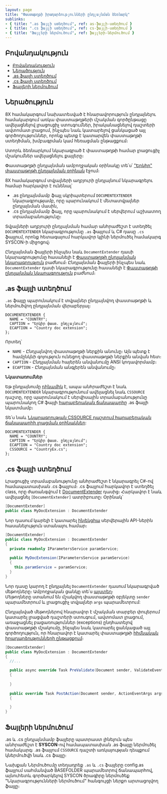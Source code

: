 ```yaml
---
layout: page
title: "Փաստաթղթի իրադարձությունների ընդլայնման ձեռնարկ" 
sublinks:
- { title: ".as ֆայլի ստեղծում", ref: as-ֆայլի-ստեղծում }
- { title: ".cs ֆայլի ստեղծում", ref: cs-ֆայլի-ստեղծում }
- { title: "Ֆայլերի ներմուծում", ref: ֆայլերի-ներմուծում }
---
```


## Բովանդակություն

- [Բովանդակություն](#բովանդակություն)
- [Ներածություն](#ներածություն)
- [.as ֆայլի ստեղծում](#as-ֆայլի-ստեղծում)
- [.cs ֆայլի ստեղծում](#cs-ֆայլի-ստեղծում)
- [Ֆայլերի ներմուծում](#ֆայլերի-ներմուծում)

## Ներածություն

8X համակարգում նախատեսված է հնարավորություն ընդլայնելու համակարգում առկա փաստաթղթերի մշակման գործընթացը ավելացնելով լրացուցիչ ստուգումներ, իրականացնելով դաշտերի ավտոմատ լրացում, ինչպես նաև կատարելով ցանկացած այլ գործողություններ, որոնք պետք է կատարվեն փաստաթղթի ստեղծման, խմբագրման կամ հեռացման ընթացքում։

Ստորև ձեռնարկում նկարագրած է փաստաթղթի համար լրացուցիչ մշակումներ ավելացնելու քայլերը։  

Փաստաթղթի ընդլայնման ամբողջական օրինակը տե՛ս՝ ["Երկիր" փաստաթղթի ընդլայնման օրինակ](../examples/document_extender_country.md) էջում։

8X համակարգում տվյալների աղբյուրի ընդլայնում նկարագրելու համար հարկավոր է ունենալ՝

* .as ընդլայնմամբ ֆայլ սկրիպտերում `DOCUMENTEXTENDER` նկարագրությամբ, որը պարունակում է մետատվյալներ ընդլայնման մասին,
* .cs ընդլայնմամբ ֆայլ, որը պարունակում է սերվերում աշխատող տրամաբանությունը։

Տվյալների աղբյուրի ընդլայնման համար անհրաժեշտ է ստեղծել `DOCUMENTEXTENDER` նկարագրությունը `.as` ֆայլում և C# դասը `.cs` ֆայլում, որոնք հետագայում հարկավոր կլինի ներմուծել համակարգ SYSCON-ի միջոցով։

Ընդլայնման ֆայլերի ինչպես նաև `DocumentExtender` դասի նկարագրությունը հասանելի է [Փաստաթղթի ընդլայնման նկարագրություն](document_extender.md) բաժնում։
Ընդլայնման ֆայլերի ինչպես նաև `DocumentExtender` դասի նկարագրությունը հասանելի է [Փաստաթղթի ընդլայնման նկարագրություն](document_extender.md) բաժնում։

## .as ֆայլի ստեղծում

`.as` ֆայլը պարունակում է տվյալներ ընդլայնվող փաստաթղթի և ներմուծվող ընդլայնման վերաբերյալ։ 

``` as4x
DOCUMENTEXTENDER {
  NAME = "COUNTRY";
  CAPTION = "Երկիր փաստ. ընդլայնում";
  ECAPTION = "Country doc extension";
};
```

Որտեղ՝
- `NAME` - Ընդլայնվող փաստաթղթի ներքին անունը։ Այն պետք է համընկնի գոյություն ունեցող փաստաթղթի ներքին անվան հետ։
- `CAPTION` - Ընդլայնման հայերեն անվանումը ANSI կոդավորմամբ։
- `ECAPTION` - Ընդլայնման անգլերեն անվանումը։

**Նկատառումներ**

Եթ ընդլայնումը [դինամիկ](../../Architecture/extension.md#ընդլայնումների-ավելացում-syscon-գործիքով-ներմուծման-միջոցով) է, ապա անհրաժեշտ է նաև `DOCUMENTEXTENDER` նկարագրությունում ավելացնել նաև `CSSOURCE` դաշտը, որը պարունակում է սերվիսային տրամաբանությունը պարունակող C# ֆայլի [հարաբերական ճանապարհը](https://phoenixnap.com/kb/absolute-path-vs-relative-path) .as ֆայլի նկատմամբ։

Տե՛ս նաև [Նկարագրության CSSOURCE դաշտում հարաբերական ճանապարհի լրացման օրինակներ](../../server_api/examples/relative_path_examples.md):

``` as4x
DOCUMENTEXTENDER {
  NAME = "COUNTRY";
  CAPTION = "Երկիր փաստ. ընդլայնում";
  ECAPTION = "Country doc extension";
  CSSOURCE = "CountryEx.cs";
};
```

## .cs ֆայլի ստեղծում

Լրացուցիչ տրամաբանությունը անհրաժեշտ է նկարագրել C#-ով համապատասխան .cs ֆայլում։
.cs ֆայլում հարկավոր է ստեղծել class, որը ժառանգվում է [DocumentExtender](document_extender.md#documentextender-դաս) դասից։
Հարկավոր է նաև ավելացնել `[DocumentExtender]` ատրիբուտը։ Օրինակ՝

```c#
[DocumentExtender]
public class MyDocExtension : DocumentExtender
```

Նոր դասում կարելի է կատարել [ինյեկցիա](../../Project/injection.md) սերվերային API-ներին հասանելություն ստանալու համար։

```c#
[DocumentExtender]
public class MyDocExtension : DocumentExtender
{
  private readonly IParametersService paramService;
    
  public MyDocExtension(IParametersService paramService)
  {
    this.paramService = paramService;
  }
}
```

Նոր դասը կարող է ընդլայնել `DocumentExtender` դասում նկարագրված մեթոդները։ 
Ամբողջական ցանկը տե՛ս [այստեղ](document_extender.md)։  
Մեթոդները ստանում են մշակվող փաստաթղթի օբյեկտը `sender` պարամետրում և լրացուցիչ տվյալներ `args` պարամետրում:

Ընդլայնված մեթոդներով հնարավոր է մշակման տարբեր փուլերում կատարել լրացված դաշտերի ստուգում, ավտոմատ լրացում, առաջացնել բացառություններ (exceptions) ընդհատելով փաստաթղթի մշակումը, ինչպես նաև կատարել ցանկացած այլ գործողություն, որ հնարավոր է կատարել փաստաթղթի [հիմնական իրադարձությունների ընթացքում](../../server_api/definitions/document.md)։ 

```c#
[DocumentExtender]
public class MyDocExtension : DocumentExtender
{
  //...

  public async override Task PreValidate(Document sender, ValidateEventArgs args)
  {
      
  }
  
  public override Task PostAction(Document sender, ActionEventArgs args)
  {

  }
}
```

## Ֆայլերի ներմուծում

.as և .cs ընդլայնմամբ ֆայլերը պատրաստ լինելուն պես անհրաժեշտ է **SYSCON**-ով համապատասխան .as ֆայլը ներմուծել համակարգ։
.as ֆայլում `CSSOURCE` դաշտի առկայության դեպքում կներմուծվի նաև .cs ֆայլը։

Նախքան Ներմուծումը տեղադրեք `.as` և `.cs` ֆայլերը config.as ֆայլում սահմանված BASEFOLDER պարամետրով ճանապարհով, այնուհետև գործարկելով SYSCON ծրագիրը ներմուծեք "Նկարագրությունների ներմուծում" հանգույցի ներքո արտացոլվող ֆայլը։
